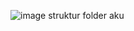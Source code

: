 ![image](https://github.com/user-attachments/assets/0601092a-7df2-4b12-982d-3145b4456a51)
struktur folder aku

